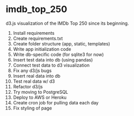 # imdb_top_250
d3.js visualization of the IMDb Top 250 since its beginning.

1. Install requirements
2. Create requirements.txt
3. Create folder structure (app, static, templates)
4. Write app initialization code
5. Write db-specific code (for sqlite3 for now)
6. Insert test data into db (using pandas)
7. Connect test data to d3 visualization
8. Fix any d3/js bugs
9. Insert real data into db
10. Test real data w/ d3
11. Refactor d3/js
12. Try moving to PostgreSQL
13. Deploy to AWS or Heroku
14. Create cron job for pulling data each day
15. Fix styling of page